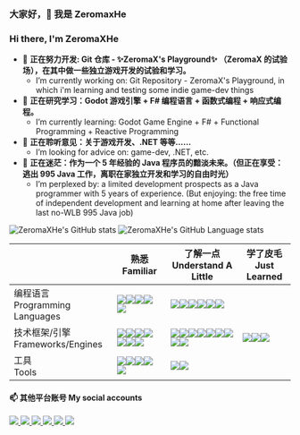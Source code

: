 ### 大家好，👋 我是 ZeromaxHe
### Hi there, I'm ZeromaXHe

- 🔭 **正在努力开发: Git 仓库 - ✨ZeromaX's Playground✨ （ZeromaX 的试验场），在其中做一些独立游戏开发的试验和学习。**
  - I’m currently working on: Git Repository - ZeromaX's Playground, in which i'm learning and testing some indie game-dev things
- 🌱 **正在研究学习：Godot 游戏引擎 + F# 编程语言 + 函数式编程 + 响应式编程。**
  - I’m currently learning: Godot Game Engine + F# + Functional Programming + Reactive Programming
- 👯 **正在聆听意见：关于游戏开发、.NET 等等……**
  - I’m looking for advice on: game-dev, .NET, etc.
- 🤔 **正在迷茫：作为一个 5 年经验的 Java 程序员的黯淡未来。（但正在享受：逃出 995 Java 工作，离职在家独立开发和学习的自由时光）**
  - I’m perplexed by: a limited development prospects as a Java programmer with 5 years of experience. (But enjoying: the free time of independent development and learning at home after leaving the last no-WLB 995 Java job)

![ZeromaXHe's GitHub stats](https://github-readme-stats.vercel.app/api?username=ZeromaXHe&show_icons=true&include_all_commits=true&line_height=21&locale=cn) ![ZeromaXHe's GitHub Language stats](https://github-readme-stats.vercel.app/api/top-langs?username=ZeromaXHe&layout=compact&locale=cn)

|                                    | 熟悉<br/>Familiar                                            | 了解一点<br/>Understand A Little                                 | 学了皮毛<br/> Just Learned                                  |
| ---------------------------------- | ------------------------------------------------------------ | ------------------------------------------------------------ | ------------------------------------------------------------ |
| 编程语言<br/>Programming Languages | <img src="https://img.shields.io/badge/-Java-darkred?style=flat-square&logo=Oracle"/><img src="https://img.shields.io/badge/-Scala-red?style=flat-square&logo=Scala"/><img src="https://img.shields.io/badge/-F%23-blue?style=flat-square&logo=F%23"/><img src="https://img.shields.io/badge/-C%23-blueviolet?style=flat-square&logo=dotnet"/><img src="https://img.shields.io/badge/-GDScript-lightblue?style=flat-square&logo=godotengine"/> | <img src="https://img.shields.io/badge/-Kotlin-grey?style=flat-square&logo=kotlin"/><img src="https://img.shields.io/badge/-Python3-blue?style=flat-square&logo=Python"/><img src="https://img.shields.io/badge/-C%2B%2B-lightblue?style=flat-square&logo=cplusplus"/><img src="https://img.shields.io/badge/-JavaScript-yellow?style=flat-square&logo=JavaScript"/><img src="https://img.shields.io/badge/-Haskell-grey?style=flat-square&logo=Haskell"/><img src="https://img.shields.io/badge/-Shell-lightblue?style=flat-square&logo=PowerShell"/> |  |
| 技术框架/引擎<br/>Frameworks/Engines  | <img src="https://img.shields.io/badge/-MySQL-lightblue?style=flat-square&logo=MySQL"/><img src="https://img.shields.io/badge/-Redis-darkred?style=flat-square&logo=Redis"/><img src="https://img.shields.io/badge/-Spring-darkseagreen?style=flat-square&logo=Spring"/><img src="https://img.shields.io/badge/-Spring%20Boot-green?style=flat-square&logo=Spring%20Boot"/><img src="https://img.shields.io/badge/-Zookeeper-grey?style=flat-square"/><img src="https://img.shields.io/badge/-Tomcat-yellow?style=flat-square&logo=Apache%20Tomcat"/><img src="https://img.shields.io/badge/-Godot-lightblue?style=flat-square&logo=godotengine"/> | <img src="https://img.shields.io/badge/-Kafka-grey?style=flat-square&logo=Apache%20Kafka"/><img src="https://img.shields.io/badge/-RabbitMQ-red?style=flat-square&logo=RabbitMQ"/><img src="https://img.shields.io/badge/-Mongo %20DB-seagreen?style=flat-square&logo=MongoDB"/><img src="https://img.shields.io/badge/-Spring%20Cloud%20Netflix-green?style=flat-square&logo=Netflix"/><img src="https://img.shields.io/badge/-Spring%20Cloud%20Alibaba-darkseagreen?style=flat-square&logo=Alibaba%20Cloud"/><img src="https://img.shields.io/badge/-Elasticsearch-skyblue?style=flat-square&logo=Elasticsearch"/><img src="https://img.shields.io/badge/-NginX-darkgreen?style=flat-square&logo=nginx"/><img src="https://img.shields.io/badge/-Docker-blue?style=flat-square&logo=Docker"/><img src="https://img.shields.io/badge/-Kubernetes-darkblue?style=flat-square&logo=Kubernetes"/> | <img src="https://img.shields.io/badge/-LibGDX-red?style=flat-square"/><img src="https://img.shields.io/badge/-FXGL-darkred?style=flat-square"/><img src="https://img.shields.io/badge/-Unity-grey?style=flat-square&logo=Unity"/> |
| 工具<br/> Tools                    | <img src="https://img.shields.io/badge/-Maven-blue?style=flat-square&logo=Apache%20Maven"/><img src="https://img.shields.io/badge/-Git-red?style=flat-square&logo=Git"/><img src="https://img.shields.io/badge/-IntelliJ%20IDEA-blueviolet?style=flat-square&logo=IntelliJ%20IDEA"/><img src="https://img.shields.io/badge/-Rider-purple?style=flat-square&logo=Rider"/><img src="https://img.shields.io/badge/-Markdown-grey?style=flat-square&logo=Markdown"/> | <img src="https://img.shields.io/badge/-Gradle-darkgreen?style=flat-square&logo=Gradle"/><img src="https://img.shields.io/badge/-LaTeX-teal?style=flat-square&logo=LaTeX"/> |                                                              |


#### 📫 其他平台账号 My social accounts
<a href="https://gitee.com/zeromax">
  <img src="https://img.shields.io/badge/Gitee-zeromax-red?style=flat-square&logo=Gitee"/>
</a>
<a href="https://leetcode-cn.com/u/zeromax/">
  <img src="https://img.shields.io/badge/LeetCodeCN-ZeromaX-orange?style=flat-square&logo=LeetCode"/>
</a>
<a href="https://space.bilibili.com/27867310">
  <img src="https://img.shields.io/badge/Bilibili-ZeromaX%E8%A8%B8-lightblue?style=flat-square&logo=Bilibili"/>
</a>
<a href="https://www.zhihu.com/people/zeromaxhe">
  <img src="https://img.shields.io/badge/%E7%9F%A5%E4%B9%8E-maX%20Zero-blue?style=flat-square&logo=Zhihu"/>
</a>
<a href="https://mp.weixin.qq.com/mp/profile_ext?action=home&__biz=MzkxNzE4MDM0Mw==">
  <img src="https://img.shields.io/badge/%E5%85%AC%E4%BC%97%E5%8F%B7-ZeromaX%E8%A8%B8%E7%9A%84%E6%97%A5%E5%B8%B8-brightgreen?style=flat-square&logo=WeChat"/>
</a>
<a href="https://blog.csdn.net/ZeromaXHe">
  <img src="https://img.shields.io/badge/CSDN-SquareSquareHe-red?style=flat-square"/>
</a>
<!--
**ZeromaXHe/ZeromaXHe** is a ✨ _special_ ✨ repository because its `README.md` (this file) appears on your GitHub profile.

Here are some ideas to get you started:

- 🔭 I’m currently working on ...
- 🌱 I’m currently learning ...
- 👯 I’m looking to collaborate on ...
- 🤔 I’m looking for help with ...
- 💬 Ask me about ...
- 📫 How to reach me: ...
- 😄 Pronouns: ...
- ⚡ Fun fact: ...
-->

